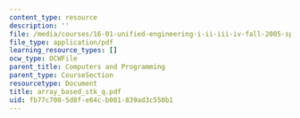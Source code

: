 ```yaml
---
content_type: resource
description: ''
file: /media/courses/16-01-unified-engineering-i-ii-iii-iv-fall-2005-spring-2006/fb77c7005d8fe64cb081839ad3c550b1_array_based_stk_q.pdf
file_type: application/pdf
learning_resource_types: []
ocw_type: OCWFile
parent_title: Computers and Programming
parent_type: CourseSection
resourcetype: Document
title: array_based_stk_q.pdf
uid: fb77c700-5d8f-e64c-b081-839ad3c550b1
---
```

